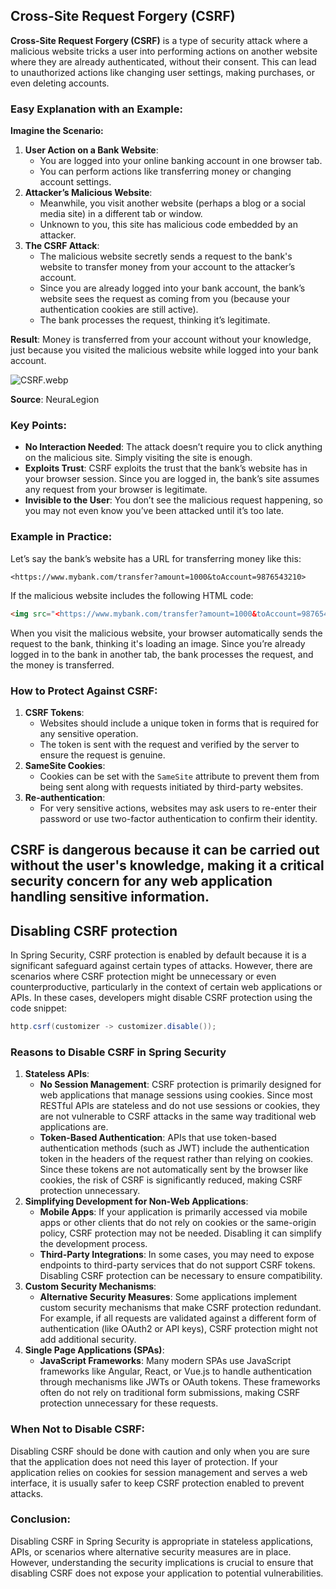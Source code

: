 ## Cross-Site Request Forgery (CSRF)

**Cross-Site Request Forgery (CSRF)** is a type of security attack where a malicious website tricks a user into performing actions on another website where they are already authenticated, without their consent. This can lead to unauthorized actions like changing user settings, making purchases, or even deleting accounts.

### Easy Explanation with an Example:

**Imagine the Scenario:**

1. **User Action on a Bank Website**:
    - You are logged into your online banking account in one browser tab.
    - You can perform actions like transferring money or changing account settings.
2. **Attacker’s Malicious Website**:
    - Meanwhile, you visit another website (perhaps a blog or a social media site) in a different tab or window.
    - Unknown to you, this site has malicious code embedded by an attacker.
3. **The CSRF Attack**:
    - The malicious website secretly sends a request to the bank's website to transfer money from your account to the attacker’s account.
    - Since you are already logged into your bank account, the bank’s website sees the request as coming from you (because your authentication cookies are still active).
    - The bank processes the request, thinking it’s legitimate.

**Result**: Money is transferred from your account without your knowledge, just because you visited the malicious website while logged into your bank account.

![CSRF.webp](https://prod-files-secure.s3.us-west-2.amazonaws.com/78fa7852-92d6-4ec8-b91c-71789c1b5ead/d317216d-48bc-4acd-b9b2-0eae9f4f024f/CSRF.webp)

**Source**: NeuraLegion

### Key Points:

- **No Interaction Needed**: The attack doesn’t require you to click anything on the malicious site. Simply visiting the site is enough.
- **Exploits Trust**: CSRF exploits the trust that the bank’s website has in your browser session. Since you are logged in, the bank’s site assumes any request from your browser is legitimate.
- **Invisible to the User**: You don’t see the malicious request happening, so you may not even know you’ve been attacked until it’s too late.

### Example in Practice:

Let’s say the bank’s website has a URL for transferring money like this:

```
<https://www.mybank.com/transfer?amount=1000&toAccount=9876543210>

```

If the malicious website includes the following HTML code:

```html
<img src="<https://www.mybank.com/transfer?amount=1000&toAccount=9876543210>" style="display:none">

```

When you visit the malicious website, your browser automatically sends the request to the bank, thinking it's loading an image. Since you’re already logged in to the bank in another tab, the bank processes the request, and the money is transferred.

### How to Protect Against CSRF:

1. **CSRF Tokens**:
    - Websites should include a unique token in forms that is required for any sensitive operation.
    - The token is sent with the request and verified by the server to ensure the request is genuine.
2. **SameSite Cookies**:
    - Cookies can be set with the `SameSite` attribute to prevent them from being sent along with requests initiated by third-party websites.
3. **Re-authentication**:
    - For very sensitive actions, websites may ask users to re-enter their password or use two-factor authentication to confirm their identity.

CSRF is dangerous because it can be carried out without the user's knowledge, making it a critical security concern for any web application handling sensitive information.
---

## Disabling CSRF protection

In Spring Security, CSRF protection is enabled by default because it is a significant safeguard against certain types of attacks. However, there are scenarios where CSRF protection might be unnecessary or even counterproductive, particularly in the context of certain web applications or APIs. In these cases, developers might disable CSRF protection using the code snippet:

```java
http.csrf(customizer -> customizer.disable());

```

### Reasons to Disable CSRF in Spring Security

1. **Stateless APIs**:
    - **No Session Management**: CSRF protection is primarily designed for web applications that manage sessions using cookies. Since most RESTful APIs are stateless and do not use sessions or cookies, they are not vulnerable to CSRF attacks in the same way traditional web applications are.
    - **Token-Based Authentication**: APIs that use token-based authentication methods (such as JWT) include the authentication token in the headers of the request rather than relying on cookies. Since these tokens are not automatically sent by the browser like cookies, the risk of CSRF is significantly reduced, making CSRF protection unnecessary.
2. **Simplifying Development for Non-Web Applications**:
    - **Mobile Apps**: If your application is primarily accessed via mobile apps or other clients that do not rely on cookies or the same-origin policy, CSRF protection may not be needed. Disabling it can simplify the development process.
    - **Third-Party Integrations**: In some cases, you may need to expose endpoints to third-party services that do not support CSRF tokens. Disabling CSRF protection can be necessary to ensure compatibility.
3. **Custom Security Mechanisms**:
    - **Alternative Security Measures**: Some applications implement custom security mechanisms that make CSRF protection redundant. For example, if all requests are validated against a different form of authentication (like OAuth2 or API keys), CSRF protection might not add additional security.
4. **Single Page Applications (SPAs)**:
    - **JavaScript Frameworks**: Many modern SPAs use JavaScript frameworks like Angular, React, or Vue.js to handle authentication through mechanisms like JWTs or OAuth tokens. These frameworks often do not rely on traditional form submissions, making CSRF protection unnecessary for these requests.

### When **Not** to Disable CSRF:

Disabling CSRF should be done with caution and only when you are sure that the application does not need this layer of protection. If your application relies on cookies for session management and serves a web interface, it is usually safer to keep CSRF protection enabled to prevent attacks.

### Conclusion:

Disabling CSRF in Spring Security is appropriate in stateless applications, APIs, or scenarios where alternative security measures are in place. However, understanding the security implications is crucial to ensure that disabling CSRF does not expose your application to potential vulnerabilities.